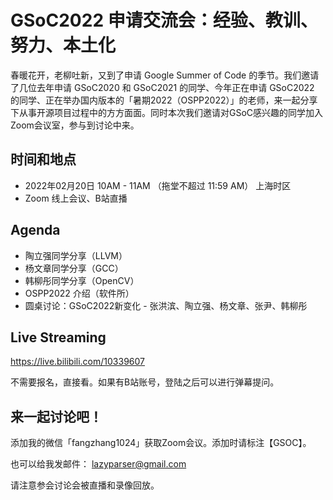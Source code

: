 # GSoC2022 申请交流会：经验、教训、努力、本土化

春暖花开，老柳吐新，又到了申请 Google Summer of Code 的季节。我们邀请了几位去年申请 GSoC2020 和 GSoC2021 的同学、今年正在申请 GSoC2022 的同学、正在举办国内版本的「暑期2022（OSPP2022）」的老师，来一起分享下从事开源项目过程中的方方面面。同时本次我们邀请对GSoC感兴趣的同学加入Zoom会议室，参与到讨论中来。

## 时间和地点

- 2022年02月20日 10AM - 11AM （拖堂不超过 11:59 AM） 上海时区
- Zoom 线上会议、B站直播

## Agenda

- 陶立强同学分享（LLVM）
- 杨文章同学分享（GCC）
- 韩柳彤同学分享（OpenCV）
- OSPP2022 介绍（软件所）
- 圆桌讨论：GSoC2022新变化 - 张洪滨、陶立强、杨文章、张尹、韩柳彤

## Live Streaming

https://live.bilibili.com/10339607

不需要报名，直接看。如果有B站账号，登陆之后可以进行弹幕提问。

## 来一起讨论吧！

添加我的微信「fangzhang1024」获取Zoom会议。添加时请标注【GSOC】。

也可以给我发邮件： lazyparser@gmail.com

请注意参会讨论会被直播和录像回放。
